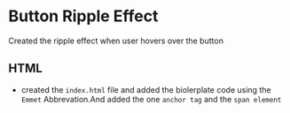 # Button Ripple Effect

Created the ripple effect when user hovers over the button

## HTML

- created the `index.html` file and added the biolerplate code using the `Emmet` Abbrevation.And added the one `anchor tag` and the `span element`
